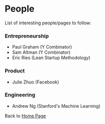 # People
List of interesting people/pages to follow:

### Entrepreneurship

- Paul Graham (Y Combinator)
- Sam Altman (Y Combinator)
- Eric Ries (Lean Startup Methodology)

### Product

- Julie Zhuo (Facebook)

### Engineering

- Andrew Ng (Stanford's Machine Learning)


Back to [Home Page](../README.md)
